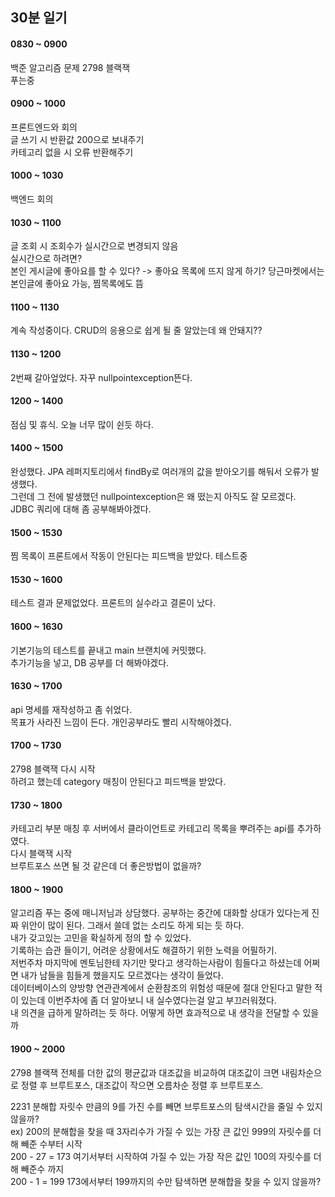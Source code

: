 ## 30분 일기  

#### 0830 ~ 0900
백준 알고리즘 문제 2798 블랙잭  
푸는중

#### 0900 ~ 1000
프론트엔드와 회의    
글 쓰기 시 반환값 200으로 보내주기    
카테고리 없을 시 오류 반환해주기    

#### 1000 ~ 1030
백엔드 회의 

#### 1030 ~ 1100
글 조회 시 조회수가 실시간으로 변경되지 않음    
실시간으로 하려면?    
본인 게시글에 좋아요를 할 수 있다? -> 좋아요 목록에 뜨지 않게 하기? 당근마켓에서는 본인글에 좋아요 가능, 찜목록에도 뜸    

#### 1100 ~ 1130
계속 작성중이다. CRUD의 응용으로 쉽게 될 줄 알았는데 왜 안돼지??   

#### 1130 ~ 1200
2번째 갈아엎었다. 자꾸 nullpointexception뜬다.   

#### 1200 ~ 1400
점심 및 휴식.  오늘 너무 많이 쉰듯 하다.    

#### 1400 ~ 1500
완성했다. JPA 레퍼지토리에서 findBy로 여러개의 값을 받아오기를 해둬서 오류가 발생했다.    
그런데 그 전에 발생했던 nullpointexception은 왜 떴는지 아직도 잘 모르겠다.     
JDBC 쿼리에 대해 좀 공부해봐야겠다.     

#### 1500 ~ 1530
찜 목록이 프론트에서 작동이 안된다는 피드백을 받았다.  테스트중    

#### 1530 ~ 1600
테스트 결과 문제없었다. 프론트의 실수라고 결론이 났다.   

#### 1600 ~ 1630
기본기능의 테스트를 끝내고 main 브랜치에 커밋했다.   
추가기능을 넣고, DB 공부를 더 해봐야겠다.   

#### 1630 ~ 1700
api 명세를 재작성하고 좀 쉬었다.   
목표가 사라진 느낌이 든다.  개인공부라도 빨리 시작해야겠다.   

#### 1700 ~ 1730
2798 블랙잭 다시 시작   
하려고 했는데 category 매칭이 안된다고 피드백을 받았다.   

#### 1730 ~ 1800
카테고리 부분 매칭 후 서버에서 클라이언트로 카테고리 목록을 뿌려주는 api를 추가하였다.  
다시 블랙잭 시작   
브루트포스 쓰면 될 것 같은데 더 좋은방법이 없을까?    

#### 1800 ~ 1900
알고리즘 푸는 중에 매니저님과 상담했다. 공부하는 중간에 대화할 상대가 있다는게 진짜 위안이 많이 된다. 그래서 쓸데 없는 소리도 하게 되는 듯 하다.     
내가 갖고있는 고민을 확실하게 정의 할 수 있었다.  
기록하는 습관 들이기, 어려운 상황에서도 해결하기 위한 노력을 어필하기.     
저번주차 마지막에 멘토님한테 자기만 맞다고 생각하는사람이 힘들다고 하셨는데 어쩌면 내가 남들을 힘들게 했을지도 모르겠다는 생각이 들었다.   
데이터베이스의 양방향 연관관계에서 순환참조의 위험성 때문에 절대 안된다고 말한 적이 있는데 이번주차에 좀 더 알아보니 내 실수였다는걸 알고 부끄러워졌다.   
내 의견을 급하게 말하려는 듯 하다. 어떻게 하면 효과적으로 내 생각을 전달할 수 있을까

#### 1900 ~ 2000
2798 블랙잭
전체를 더한 값의 평균값과 대조값을 비교하여 대조값이 크면 내림차순으로 정렬 후 브루트포스, 대조값이 작으면 오름차순 정렬 후 브루트포스.    

2231 분해합
자릿수 만큼의 9를 가진 수를 빼면 브루트포스의 탐색시간을 줄일 수 있지 않을까?   
ex) 200의 분해합을 찾을 때 3자리수가 가질 수 있는 가장 큰 값인 999의 자릿수를 더해 빼준 수부터 시작   
200 - 27 = 173 여기서부터 시작하여 가질 수 있는 가장 작은 값인 100의 자릿수를 더해 빼준수 까지   
200 - 1 = 199
173에서부터 199까지의 수만 탐색하면 분해합을 찾을 수 있지 않을까?   

